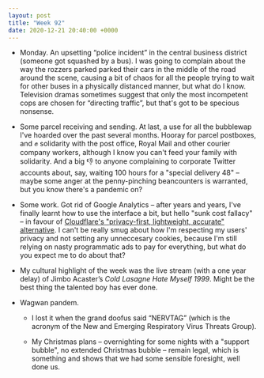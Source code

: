 ```yaml
---
layout: post
title: "Week 92"
date: 2020-12-21 20:40:00 +0000
---
```


- Monday. An upsetting “police incident” in the central business district (someone got squashed by a bus). I was going to complain about the way the rozzers parked parked their cars in the middle of the road around the scene, causing a bit of chaos for all the people trying to wait for other buses in a physically distanced manner, but what do I know. Television dramas sometimes suggest that only the most incompetent cops are chosen for “directing traffic”, but that's got to be specious nonsense.

- Some parcel receiving and sending. At last, a use for all the bubblewap I've hoarded over the past several months.
  Hooray for parcel postboxes, and ✊ solidarity with the post office, Royal Mail and other courier company workers, although I know you can't feed your family with solidarity.
  And a big 👎 to anyone complaining to corporate Twitter accounts about, say, waiting 100 hours for a "special delivery 48" – maybe some anger at the penny-pinching beancounters is warranted, but you know there's a pandemic on?

- Some work. Got rid of Google Analytics – after years and years, I've finally learnt how to use the interface a bit, but hello "sunk cost fallacy" – in favour of [Cloudflare's "privacy-first, lightweight, accurate" alternative](https://www.cloudflare.com/en-gb/web-analytics/). I can't be really smug about how I'm respecting my users' privacy and not setting any unneccesary cookies, because I'm still relying on nasty programmatic ads to pay for everything, but what do you expect me to do about that?


- My cultural highlight of the week was the live stream (with a one year delay) of Jimbo Acaster’s <cite>Cold Lasagne Hate Myself 1999</cite>. Might be the best thing the talented boy has ever done.
 
- Wagwan pandem.

   - I lost it when the grand doofus said “NERVTAG” (which is the acronym of the New and Emerging Respiratory Virus Threats Group).

   - My Christmas plans – overnighting for some nights with a "support bubble", no extended Christmas bubble – remain legal, which is something and shows that we had some sensible foresight, well done us.
